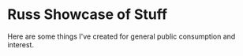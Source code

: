 # Russ Showcase of Stuff
Here are some things I've created for general public consumption and interest.  
